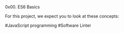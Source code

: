 0x00. ES6 Basics

For this project, we expect you to look at these concepts:

#JavaScript programming
#Software Linter
